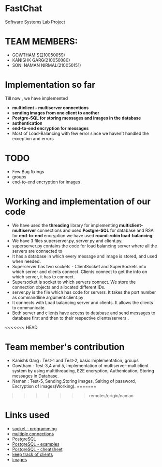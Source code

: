 # FastChat
Software Systems Lab Project

# TEAM MEMBERS:

* GOWTHAM S(210050059)
* KANISHK GARG(210050080)
* SONI NAMAN NIRMAL(210050151)

# Implementation so far
Till now , we have implemented 
* **multiclient - multiserver connections** 
* **sending images from one client to another** 
* **Postgre-SQL for storing messages and images in the database**
* **authentication**
* **end-to-end encryption for messages**
* Most of Load-Balancing with few error since we haven't handled the exception and errors

# TODO 

* Few Bug fixings
* groups 
* end-to-end encryption for images .

# Working and implementation of our code

* We have used the **threading** library for implementing **multiclient-multiserver** connections and used **Postgre-SQL** for 
database and RSA for **end-to-end** encryption we have used **round-robin load-balancing** 
* We have 3 files superserver.py, server.py and client.py. 
* superserver.py contains the code for load balancing server where all the servers are connected to 
* It has a database in which every message and image is stored, and used when needed.
* Superserver has two sockets - ClientSocket and SuperSockets into which server and clients connect. Clients connect to get the info on which server, it has to connect.
* Supersocket is socket to which servers connect. We store the connection objects and allocated different IDs.
* server.py is the file which has code for servers. It takes the port number as commandline argument.client.py
* It connects with Load balancing server and clients. It allows the clients to communicate. 
* Both server and clients have access to database and send messages to database first and then to their respective clients/servers .

<<<<<<< HEAD
# Team member's contribution

* Kanishk Garg : Test-1 and Test-2, basic implementation, groups
* Gowtham : Test-3,4 and 5, Implementation of multiserver-multiclient system by using multithreading, E2E encryption, Authenication, Storing messages in Database.
* Naman : Test-5, Sending,Storing images, Salting of password, Encryption of images(Working).
=======
>>>>>>> remotes/origin/naman

# Links used

* [socket - programming](https://www.geeksforgeeks.org/python-program-that-sends-and-recieves-message-from-client/)
* [multiple connections](https://realpython.com/python-sockets/#handling-multiple-connections)
* [PostgreSQL](https://www.cherryservers.com/blog/how-to-install-and-setup-postgresql-server-on-ubuntu-20-04)
* [PostgreSQL - examples](https://www.geeksforgeeks.org/python-postgresql-select-data/)
* [PostgreSQL - cheatsheet](https://www.postgresqltutorial.com/postgresql-cheat-sheet/)
* [keep track of clients](https://stackoverflow.com/questions/10605083/python-asyncore-keep-track-of-clients)
* [Images](https://stackoverflow.com/questions/42458475/sending-image-over-sockets-only-in-python-image-can-not-be-open)


